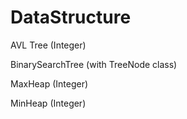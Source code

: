 # DataStructure

<p>AVL Tree (Integer) </p>

<p> BinarySearchTree (with TreeNode class) </p>

<p> MaxHeap (Integer) </p>

<p> MinHeap (Integer) </p>

<p></p>
